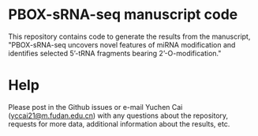# PBOX-sRNA-seq manuscript code
This repository contains code to generate the results from the manuscript, "PBOX-sRNA-seq uncovers novel features of miRNA modification and identifies selected 5’-tRNA fragments bearing 2’-O-modification."

# Help
Please post in the Github issues or e-mail Yuchen Cai (yccai21@m.fudan.edu.cn) with any questions about the repository, requests for more data, additional information about the results, etc.
